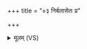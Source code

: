 +++
title = "०३ निर्बलासेतः प्र"

+++
<details><summary>मूलम् (VS)</summary>

निर्बला॑से॒तः प्र प॑ताशु॒ङ्गः शि॑शु॒को य॑था। अथो॒ इट॑ इव हाय॒नोऽप॑ द्रा॒ह्यवी॑रहा ॥
</details>